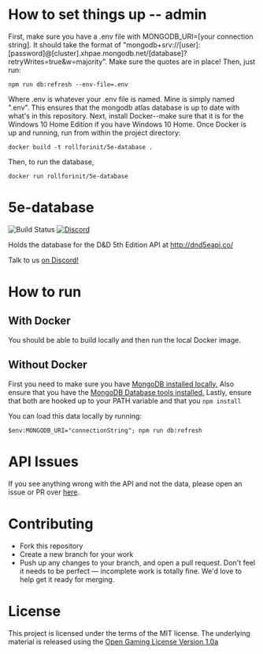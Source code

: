 # How to set things up -- admin
First, make sure you have a .env file with MONGODB_URI=[your connection string]. It should take the format of "mongodb+srv://\[user]:\[password]@\[cluster].xhpae.mongodb.net/\[database]?retryWrites=true&w=majority". Make sure the quotes are in place! Then, just run:

```npm run db:refresh --env-file=.env```

Where .env is whatever your .env file is named. Mine is simply named ".env". This ensures that the mongodb atlas database is up to date with what's in this repository. Next, install Docker--make sure that it is for the Windows 10 Home Edition if you have Windows 10 Home. Once Docker is up and running, run from within the project directory: 

```docker build -t rollforinit/5e-database .```

Then, to run the database, 

```docker run rollforinit/5e-database```

# 5e-database
![Build Status](https://github.com/bagelbits/5e-database/workflows/5e%20Database%20CI/badge.svg?branch=main)
[![Discord](https://img.shields.io/discord/656547667601653787)](https://discord.gg/TQuYTv7)

Holds the database for the D&D 5th Edition API at http://dnd5eapi.co/

Talk to us [on Discord!](https://discord.gg/TQuYTv7)

# How to run

## With Docker
You should be able to build locally and then run the local Docker image.

## Without Docker
First you need to make sure you have [MongoDB installed locally.](https://docs.mongodb.com/manual/installation/)
Also ensure that you have the [MongoDB Database tools installed.](https://www.mongodb.com/try/download/database-tools?tck=docs_databasetools)
Lastly, ensure that both are hooked up to your PATH variable and that you ```npm install```

You can load this data locally by running:
```
$env:MONGODB_URI="connectionString"; npm run db:refresh
```

# API Issues
If you see anything wrong with the API and not the data, please open an issue or PR over [here](https://github.com/bagelbits/5e-srd-api).

# Contributing
 * Fork this repository
 * Create a new branch for your work
 * Push up any changes to your branch, and open a pull request. Don't feel it needs to be perfect — incomplete work is totally fine. We'd love to help get it ready for merging.

# License
This project is licensed under the terms of the MIT license. The underlying material
is released using the [Open Gaming License Version 1.0a](https://www.wizards.com/default.asp?x=d20/oglfaq/20040123f)
